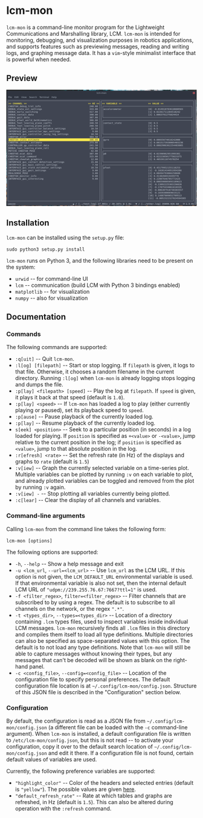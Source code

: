 # lcm-mon

`lcm-mon` is a command-line monitor program for the Lightweight Communications and Marshalling library, LCM. `lcm-mon` is intended for monitoring, debugging, and visualization purposes in robotics applications, and supports features such as previewing messages, reading and writing logs, and graphing message data. It has a `vim`-style minimalist interface that is powerful when needed.

## Preview

![(Screenshot of lcm-mon in action)](images/preview.png)

## Installation

`lcm-mon` can be installed using the `setup.py` file:

```
sudo python3 setup.py install
```

`lcm-mon` runs on Python 3, and the following libraries need to be present on the system:

* `urwid` -- for command-line UI
* `lcm` -- communication (build LCM with Python 3 bindings enabled)
* `matplotlib` -- for visualization
* `numpy` -- also for visualization

## Documentation

### Commands

The following commands are supported:

* `:q[uit]` -- Quit `lcm-mon`.
* `:l[og] [filepath]` -- Start or stop logging. If `filepath` is given, it logs to that file. Otherwise, it chooses a random filename in the current directory. Running `:l[og]` when `lcm-mon` is already logging stops logging and dumps the file.
* `:p[lay] <filepath> [speed]` -- Play the log at `filepath`. If `speed` is given, it plays it back at that speed (default is `1.0`).
* `:p[lay] <speed>` -- If `lcm-mon` has loaded a log to play (either currently playing or paused), set its playback speed to `speed`.
* `:p[ause]` -- Pause playback of the currently loaded log.
* `:p[lay]` -- Resume playback of the currently loaded log.
* `s[eek] <position>` -- Seek to a particular position (in seconds) in a log loaded for playing. If `position` is specified as `+<value>` or `-<value>`, jump relative to the current position in the log; if `position` is specified as `<value>`, jump to that absolute position in the log.
* `:r[efresh] <rate>` -- Set the refresh rate (in Hz) of the displays and graphs to `rate` (default is `1.5`)
* `:v[iew]` -- Graph the currently selected variable on a time-series plot. Multiple variables can be plotted by running `:v` on each variable to plot, and already plotted variables can be toggled and removed from the plot by running `:v` again.
* `:v[iew] -` -- Stop plotting all variables currently being plotted.
* `:c[lear]` -- Clear the display of all channels and variables.

### Command-line arguments

Calling `lcm-mon` from the command line takes the following form:

```
lcm-mon [options]
```

The following options are supported:

* `-h`, `--help` -- Show a help message and exit
* `-u <lcm_url`, `--url=<lcm_url>` -- Use `lcm_url` as the LCM URL. If this option is not given, the `LCM_DEFAULT_URL` environmental variable is used. If that environmental variable is also not set, then the internal default LCM URL of `"udpm://239.255.76.67:7667?ttl=1"` is used.
* `-f <filter_regex>`, `filter=<filter_regex>` -- Filter channels that are subscribed to by using a regex. The default is to subscribe to all channels on the network, or the regex `".*"`.
* `-t <types_dir>`, `--types=<types_dir>` -- Location of a directory containing `.lcm` types files, used to inspect variables inside individual LCM messages. `lcm-mon` recursively finds all `.lcm` files in this directory and compiles them itself to load all type definitions. Multiple directories can also be specified as space-separated values with this option. The default is to not load any type definitions. Note that `lcm-mon` will still be able to capture messages without knowing their types, but any messages that can't be decoded will be shown as blank on the right-hand panel.
* `-c <config_file>`, `--config=<config_file>` -- Location of the configuration file to specify personal preferences. The default configuration file location is at `~/.config/lcm-mon/config.json`. Structure of this JSON file is described in the "Configuration" section below.

### Configuration

By default, the configuration is read as a JSON file from `~/.config/lcm-mon/config.json` (a different file can be loaded with the `-c` command-line argument). When `lcm-mon` is installed, a default configuration file is written to `/etc/lcm-mon/config.json`, but this is not read -- to activate your configuration, copy it over to the default search location of `~/.config/lcm-mon/config.json` and edit it there. If a configuration file is not found, certain default values of variables are used.

Currently, the following preference variables are supported:

* `"highlight_color"` -- Color of the headers and selected entries (default is `"yellow"`). The possible values are given [here](http://urwid.org/manual/displayattributes.html#standard-foreground-colors).
* `"default_refresh_rate"` -- Rate at which tables and graphs are refreshed, in Hz (default is `1.5`). This can also be altered during operation with the `:refresh` command.
